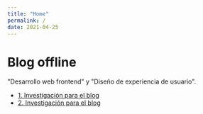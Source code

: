 ```yaml
---
title: "Home"
permalink: /
date: 2021-04-25
---
```


# Blog offline

"Desarrollo web frontend" y "Diseño de experiencia de usuario".

<ul>
    <li>
        <a href="/blog-de-bolsillo/articulos/blog/blog-investigacion-1.html">1. Investigación para el blog
        </a>
    </li>
    <li>
        <a href="/blog-de-bolsillo/articulos/blog/blog-investigacion-1.html">2. Investigación para el blog
        </a>
    </li>
</ul>